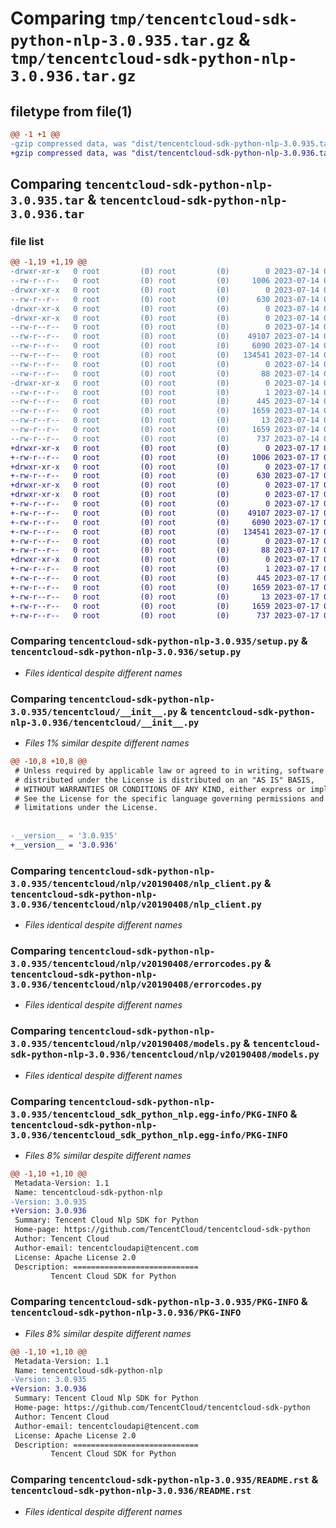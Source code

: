 # Comparing `tmp/tencentcloud-sdk-python-nlp-3.0.935.tar.gz` & `tmp/tencentcloud-sdk-python-nlp-3.0.936.tar.gz`

## filetype from file(1)

```diff
@@ -1 +1 @@
-gzip compressed data, was "dist/tencentcloud-sdk-python-nlp-3.0.935.tar", last modified: Fri Jul 14 00:35:13 2023, max compression
+gzip compressed data, was "dist/tencentcloud-sdk-python-nlp-3.0.936.tar", last modified: Mon Jul 17 00:31:53 2023, max compression
```

## Comparing `tencentcloud-sdk-python-nlp-3.0.935.tar` & `tencentcloud-sdk-python-nlp-3.0.936.tar`

### file list

```diff
@@ -1,19 +1,19 @@
-drwxr-xr-x   0 root         (0) root         (0)        0 2023-07-14 00:35:13.000000 tencentcloud-sdk-python-nlp-3.0.935/
--rw-r--r--   0 root         (0) root         (0)     1006 2023-07-14 00:35:13.000000 tencentcloud-sdk-python-nlp-3.0.935/setup.py
-drwxr-xr-x   0 root         (0) root         (0)        0 2023-07-14 00:35:13.000000 tencentcloud-sdk-python-nlp-3.0.935/tencentcloud/
--rw-r--r--   0 root         (0) root         (0)      630 2023-07-14 00:35:13.000000 tencentcloud-sdk-python-nlp-3.0.935/tencentcloud/__init__.py
-drwxr-xr-x   0 root         (0) root         (0)        0 2023-07-14 00:35:13.000000 tencentcloud-sdk-python-nlp-3.0.935/tencentcloud/nlp/
-drwxr-xr-x   0 root         (0) root         (0)        0 2023-07-14 00:35:13.000000 tencentcloud-sdk-python-nlp-3.0.935/tencentcloud/nlp/v20190408/
--rw-r--r--   0 root         (0) root         (0)        0 2023-07-14 00:35:13.000000 tencentcloud-sdk-python-nlp-3.0.935/tencentcloud/nlp/v20190408/__init__.py
--rw-r--r--   0 root         (0) root         (0)    49107 2023-07-14 00:35:13.000000 tencentcloud-sdk-python-nlp-3.0.935/tencentcloud/nlp/v20190408/nlp_client.py
--rw-r--r--   0 root         (0) root         (0)     6090 2023-07-14 00:35:13.000000 tencentcloud-sdk-python-nlp-3.0.935/tencentcloud/nlp/v20190408/errorcodes.py
--rw-r--r--   0 root         (0) root         (0)   134541 2023-07-14 00:35:13.000000 tencentcloud-sdk-python-nlp-3.0.935/tencentcloud/nlp/v20190408/models.py
--rw-r--r--   0 root         (0) root         (0)        0 2023-07-14 00:35:13.000000 tencentcloud-sdk-python-nlp-3.0.935/tencentcloud/nlp/__init__.py
--rw-r--r--   0 root         (0) root         (0)       88 2023-07-14 00:35:13.000000 tencentcloud-sdk-python-nlp-3.0.935/setup.cfg
-drwxr-xr-x   0 root         (0) root         (0)        0 2023-07-14 00:35:13.000000 tencentcloud-sdk-python-nlp-3.0.935/tencentcloud_sdk_python_nlp.egg-info/
--rw-r--r--   0 root         (0) root         (0)        1 2023-07-14 00:35:13.000000 tencentcloud-sdk-python-nlp-3.0.935/tencentcloud_sdk_python_nlp.egg-info/dependency_links.txt
--rw-r--r--   0 root         (0) root         (0)      445 2023-07-14 00:35:13.000000 tencentcloud-sdk-python-nlp-3.0.935/tencentcloud_sdk_python_nlp.egg-info/SOURCES.txt
--rw-r--r--   0 root         (0) root         (0)     1659 2023-07-14 00:35:13.000000 tencentcloud-sdk-python-nlp-3.0.935/tencentcloud_sdk_python_nlp.egg-info/PKG-INFO
--rw-r--r--   0 root         (0) root         (0)       13 2023-07-14 00:35:13.000000 tencentcloud-sdk-python-nlp-3.0.935/tencentcloud_sdk_python_nlp.egg-info/top_level.txt
--rw-r--r--   0 root         (0) root         (0)     1659 2023-07-14 00:35:13.000000 tencentcloud-sdk-python-nlp-3.0.935/PKG-INFO
--rw-r--r--   0 root         (0) root         (0)      737 2023-07-14 00:35:13.000000 tencentcloud-sdk-python-nlp-3.0.935/README.rst
+drwxr-xr-x   0 root         (0) root         (0)        0 2023-07-17 00:31:53.000000 tencentcloud-sdk-python-nlp-3.0.936/
+-rw-r--r--   0 root         (0) root         (0)     1006 2023-07-17 00:31:53.000000 tencentcloud-sdk-python-nlp-3.0.936/setup.py
+drwxr-xr-x   0 root         (0) root         (0)        0 2023-07-17 00:31:53.000000 tencentcloud-sdk-python-nlp-3.0.936/tencentcloud/
+-rw-r--r--   0 root         (0) root         (0)      630 2023-07-17 00:31:53.000000 tencentcloud-sdk-python-nlp-3.0.936/tencentcloud/__init__.py
+drwxr-xr-x   0 root         (0) root         (0)        0 2023-07-17 00:31:53.000000 tencentcloud-sdk-python-nlp-3.0.936/tencentcloud/nlp/
+drwxr-xr-x   0 root         (0) root         (0)        0 2023-07-17 00:31:53.000000 tencentcloud-sdk-python-nlp-3.0.936/tencentcloud/nlp/v20190408/
+-rw-r--r--   0 root         (0) root         (0)        0 2023-07-17 00:31:53.000000 tencentcloud-sdk-python-nlp-3.0.936/tencentcloud/nlp/v20190408/__init__.py
+-rw-r--r--   0 root         (0) root         (0)    49107 2023-07-17 00:31:53.000000 tencentcloud-sdk-python-nlp-3.0.936/tencentcloud/nlp/v20190408/nlp_client.py
+-rw-r--r--   0 root         (0) root         (0)     6090 2023-07-17 00:31:53.000000 tencentcloud-sdk-python-nlp-3.0.936/tencentcloud/nlp/v20190408/errorcodes.py
+-rw-r--r--   0 root         (0) root         (0)   134541 2023-07-17 00:31:53.000000 tencentcloud-sdk-python-nlp-3.0.936/tencentcloud/nlp/v20190408/models.py
+-rw-r--r--   0 root         (0) root         (0)        0 2023-07-17 00:31:53.000000 tencentcloud-sdk-python-nlp-3.0.936/tencentcloud/nlp/__init__.py
+-rw-r--r--   0 root         (0) root         (0)       88 2023-07-17 00:31:53.000000 tencentcloud-sdk-python-nlp-3.0.936/setup.cfg
+drwxr-xr-x   0 root         (0) root         (0)        0 2023-07-17 00:31:53.000000 tencentcloud-sdk-python-nlp-3.0.936/tencentcloud_sdk_python_nlp.egg-info/
+-rw-r--r--   0 root         (0) root         (0)        1 2023-07-17 00:31:53.000000 tencentcloud-sdk-python-nlp-3.0.936/tencentcloud_sdk_python_nlp.egg-info/dependency_links.txt
+-rw-r--r--   0 root         (0) root         (0)      445 2023-07-17 00:31:53.000000 tencentcloud-sdk-python-nlp-3.0.936/tencentcloud_sdk_python_nlp.egg-info/SOURCES.txt
+-rw-r--r--   0 root         (0) root         (0)     1659 2023-07-17 00:31:53.000000 tencentcloud-sdk-python-nlp-3.0.936/tencentcloud_sdk_python_nlp.egg-info/PKG-INFO
+-rw-r--r--   0 root         (0) root         (0)       13 2023-07-17 00:31:53.000000 tencentcloud-sdk-python-nlp-3.0.936/tencentcloud_sdk_python_nlp.egg-info/top_level.txt
+-rw-r--r--   0 root         (0) root         (0)     1659 2023-07-17 00:31:53.000000 tencentcloud-sdk-python-nlp-3.0.936/PKG-INFO
+-rw-r--r--   0 root         (0) root         (0)      737 2023-07-17 00:31:53.000000 tencentcloud-sdk-python-nlp-3.0.936/README.rst
```

### Comparing `tencentcloud-sdk-python-nlp-3.0.935/setup.py` & `tencentcloud-sdk-python-nlp-3.0.936/setup.py`

 * *Files identical despite different names*

### Comparing `tencentcloud-sdk-python-nlp-3.0.935/tencentcloud/__init__.py` & `tencentcloud-sdk-python-nlp-3.0.936/tencentcloud/__init__.py`

 * *Files 1% similar despite different names*

```diff
@@ -10,8 +10,8 @@
 # Unless required by applicable law or agreed to in writing, software
 # distributed under the License is distributed on an "AS IS" BASIS,
 # WITHOUT WARRANTIES OR CONDITIONS OF ANY KIND, either express or implied.
 # See the License for the specific language governing permissions and
 # limitations under the License.
 
 
-__version__ = '3.0.935'
+__version__ = '3.0.936'
```

### Comparing `tencentcloud-sdk-python-nlp-3.0.935/tencentcloud/nlp/v20190408/nlp_client.py` & `tencentcloud-sdk-python-nlp-3.0.936/tencentcloud/nlp/v20190408/nlp_client.py`

 * *Files identical despite different names*

### Comparing `tencentcloud-sdk-python-nlp-3.0.935/tencentcloud/nlp/v20190408/errorcodes.py` & `tencentcloud-sdk-python-nlp-3.0.936/tencentcloud/nlp/v20190408/errorcodes.py`

 * *Files identical despite different names*

### Comparing `tencentcloud-sdk-python-nlp-3.0.935/tencentcloud/nlp/v20190408/models.py` & `tencentcloud-sdk-python-nlp-3.0.936/tencentcloud/nlp/v20190408/models.py`

 * *Files identical despite different names*

### Comparing `tencentcloud-sdk-python-nlp-3.0.935/tencentcloud_sdk_python_nlp.egg-info/PKG-INFO` & `tencentcloud-sdk-python-nlp-3.0.936/tencentcloud_sdk_python_nlp.egg-info/PKG-INFO`

 * *Files 8% similar despite different names*

```diff
@@ -1,10 +1,10 @@
 Metadata-Version: 1.1
 Name: tencentcloud-sdk-python-nlp
-Version: 3.0.935
+Version: 3.0.936
 Summary: Tencent Cloud Nlp SDK for Python
 Home-page: https://github.com/TencentCloud/tencentcloud-sdk-python
 Author: Tencent Cloud
 Author-email: tencentcloudapi@tencent.com
 License: Apache License 2.0
 Description: ============================
         Tencent Cloud SDK for Python
```

### Comparing `tencentcloud-sdk-python-nlp-3.0.935/PKG-INFO` & `tencentcloud-sdk-python-nlp-3.0.936/PKG-INFO`

 * *Files 8% similar despite different names*

```diff
@@ -1,10 +1,10 @@
 Metadata-Version: 1.1
 Name: tencentcloud-sdk-python-nlp
-Version: 3.0.935
+Version: 3.0.936
 Summary: Tencent Cloud Nlp SDK for Python
 Home-page: https://github.com/TencentCloud/tencentcloud-sdk-python
 Author: Tencent Cloud
 Author-email: tencentcloudapi@tencent.com
 License: Apache License 2.0
 Description: ============================
         Tencent Cloud SDK for Python
```

### Comparing `tencentcloud-sdk-python-nlp-3.0.935/README.rst` & `tencentcloud-sdk-python-nlp-3.0.936/README.rst`

 * *Files identical despite different names*


